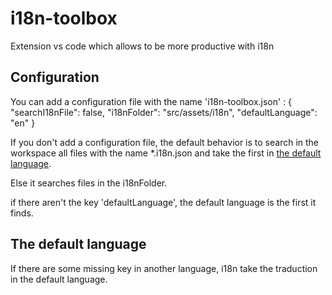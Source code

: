 
# i18n-toolbox
Extension vs code which allows to be more productive with i18n

## Configuration 

You can add a configuration file with the name 'i18n-toolbox.json' : 
{
    "searchI18nFile": false,
    "i18nFolder": "src/assets/i18n",
    "defaultLanguage": "en"
}

If you don't add a configuration file, the default behavior is to search in the workspace all files with the name *.i18n.json and take the first in  [the default language](#the-default-language). 

Else it searches files in the i18nFolder.

if there aren't the key 'defaultLanguage', the default language is the first it finds.



## The default language 
If there are some missing key in another language, i18n take the traduction in the default language.

